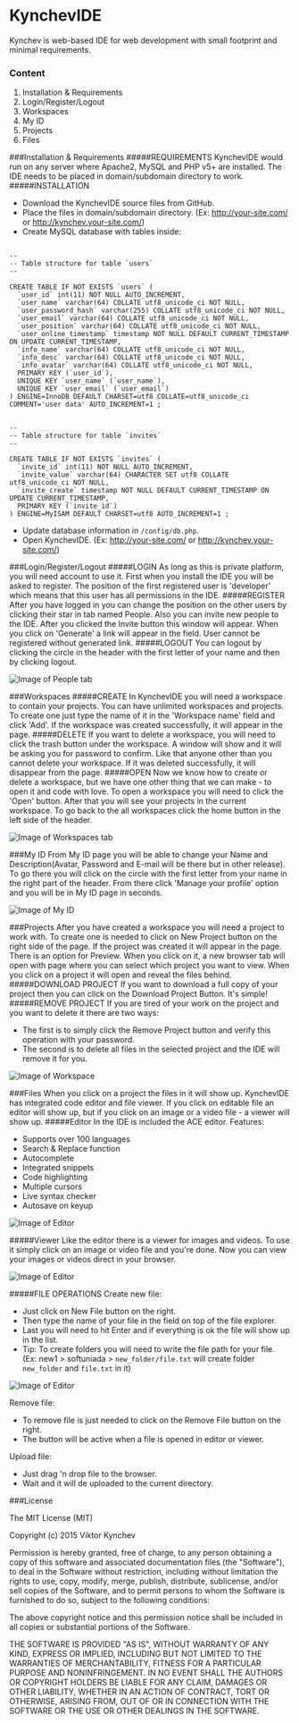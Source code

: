 # KynchevIDE
Kynchev is web-based IDE for web development with small footprint and minimal requirements.

### Content
1. Installation & Requirements
2. Login/Register/Logout
3. Workspaces
4. My ID
5. Projects
6. Files

###Installation & Requirements
#####REQUIREMENTS
KynchevIDE would run on any server where Apache2, MySQL and PHP v5+ are installed. The IDE needs to be placed in domain/subdomain directory to work.
#####INSTALLATION
* Download the KynchevIDE source files from GitHub.
* Place the files in domain/subdomain directory. (Ex: http://your-site.com/ or http://kynchev.your-site.com/)
* Create MySQL database with tables inside:
```

--
-- Table structure for table `users`
--

CREATE TABLE IF NOT EXISTS `users` (
  `user_id` int(11) NOT NULL AUTO_INCREMENT,
  `user_name` varchar(64) COLLATE utf8_unicode_ci NOT NULL,
  `user_password_hash` varchar(255) COLLATE utf8_unicode_ci NOT NULL,
  `user_email` varchar(64) COLLATE utf8_unicode_ci NOT NULL,
  `user_position` varchar(64) COLLATE utf8_unicode_ci NOT NULL,
  `user_online_timestamp` timestamp NOT NULL DEFAULT CURRENT_TIMESTAMP ON UPDATE CURRENT_TIMESTAMP,
  `info_name` varchar(64) COLLATE utf8_unicode_ci NOT NULL,
  `info_desc` varchar(64) COLLATE utf8_unicode_ci NOT NULL,
  `info_avatar` varchar(64) COLLATE utf8_unicode_ci NOT NULL,
  PRIMARY KEY (`user_id`),
  UNIQUE KEY `user_name` (`user_name`),
  UNIQUE KEY `user_email` (`user_email`)
) ENGINE=InnoDB DEFAULT CHARSET=utf8 COLLATE=utf8_unicode_ci COMMENT='user data' AUTO_INCREMENT=1 ;
```
```

--
-- Table structure for table `invites`
--

CREATE TABLE IF NOT EXISTS `invites` (
  `invite_id` int(11) NOT NULL AUTO_INCREMENT,
  `invite_value` varchar(64) CHARACTER SET utf8 COLLATE utf8_unicode_ci NOT NULL,
  `invite_create` timestamp NOT NULL DEFAULT CURRENT_TIMESTAMP ON UPDATE CURRENT_TIMESTAMP,
  PRIMARY KEY (`invite_id`)
) ENGINE=MyISAM DEFAULT CHARSET=utf8 AUTO_INCREMENT=1 ;
```
* Update database information in `/config/db.php`. 
* Open KynchevIDE. (Ex: http://your-site.com/ or http://kynchev.your-site.com/)

###Login/Register/Logout
#####LOGIN
As long as this is private platform, you will need account to use it. First when you install the IDE you will be asked to register. The position of the first registered user is 'developer' which means that this user has all permissions in the IDE. 
#####REGISTER
After you have logged in you can change the position on the other users by clicking their star in tab named People. Also you can invite new people to the IDE. After you clicked the Invite button this window will appear. When you click on 'Generate' a link will appear in the field. User cannot be registered without generated link.
#####LOGOUT
You can logout by clicking the circle in the header with the first letter of your name and then by clicking logout.

![Image of People tab](http://webdev.kynchev.eu/github_images/people.PNG)

###Workspaces
#####CREATE
In KynchevIDE you will need a workspace to contain your projects. You can have unlimited workspaces and projects. To create one just type the name of it in the 'Workspace name' field and click 'Add'. If the workspace was created successfully, it will appear in the page.
#####DELETE
If you want to delete a workspace, you will need to click the trash button under the workspace. A window will show and it will be asking you for password to confirm. Like that anyone other than you cannot delete your workspace. If it was deleted successfully, it will disappear from the page.
#####OPEN
Now we know how to create or delete a workspace, but we have one other thing that we can make - to open it and code with love. To open a workspace you will need to click the 'Open' button. After that you will see your projects in the current workspace. To go back to the all workspaces click the home button in the left side of the header.

![Image of Workspaces tab](http://webdev.kynchev.eu/github_images/workspaces.PNG)

###My ID
From My ID page you will be able to change your Name and Description(Avatar, Password and E-mail will be there but in other release). To go there you will click on the circle with the first letter from your name in the right part of the header. From there click 'Manage your profile' option and you will be in My ID page in seconds.

![Image of My ID](http://webdev.kynchev.eu/github_images/my-id.PNG)

###Projects
After you have created a workspace you will need a project to work with. To create one is needed to click on New Project button on the right side of the page. If the project was created it will appear in the page. There is an option for Preview. When you click on it, a new browser tab will open with page where you can select which project you want to view. When you click on a project it will open and reveal the files behind.
#####DOWNLOAD PROJECT
If you want to download a full copy of your project then you can click on the Download Project Button. It's simple!
#####REMOVE PROJECT
If you are tired of your work on the project and you want to delete it there are two ways:
 - The first is to simply click the Remove Project button and verify this operation with your password.
 - The second is to delete all files in the selected project and the IDE will remove it for you.

![Image of Workspace](http://webdev.kynchev.eu/github_images/workspace.PNG)

###Files
When you click on a project the files in it will show up. KynchevIDE has integrated code editor and file viewer. If you click on editable file an editor will show up, but if you click on an image or a video file - a viewer will show up. 
#####Editor
In the IDE is included the ACE editor.
Features:
* Supports over 100 languages
* Search & Replace function
* Autocomplete
* Integrated snippets
* Code highlighting
* Multiple cursors
* Live syntax checker
* Autosave on keyup

![Image of Editor](http://webdev.kynchev.eu/github_images/edit-file.PNG)

#####Viewer
Like the editor there is a viewer for images and videos. To use it simply click on an image or video file and you're done. Now you can view your images or videos direct in your browser.

![Image of Editor](http://webdev.kynchev.eu/github_images/view-file.PNG)

#####FILE OPERATIONS
Create new file:
 - Just click on New File button on the right.
 - Then type the name of your file in the field on top of the file explorer.
 - Last you will need to hit Enter and if everything is ok the file will show up in the list.
 - Tip: To create folders you will need to write the file path for your file. (Ex: new1 > softuniada > `new_folder/file.txt` will create folder `new_folder` and `file.txt` in it)

![Image of Editor](http://webdev.kynchev.eu/github_images/add-file.PNG)

Remove file:
 - To remove file is just needed to click on the Remove File button on the right.
 - The button will be active when a file is opened in editor or viewer.

Upload file:
 - Just drag 'n drop file to the browser.
 - Wait and it will de uploaded to the current directory.


###License

The MIT License (MIT)

Copyright (c) 2015 Viktor Kynchev

Permission is hereby granted, free of charge, to any person obtaining a copy
of this software and associated documentation files (the "Software"), to deal
in the Software without restriction, including without limitation the rights
to use, copy, modify, merge, publish, distribute, sublicense, and/or sell
copies of the Software, and to permit persons to whom the Software is
furnished to do so, subject to the following conditions:

The above copyright notice and this permission notice shall be included in all
copies or substantial portions of the Software.

THE SOFTWARE IS PROVIDED "AS IS", WITHOUT WARRANTY OF ANY KIND, EXPRESS OR
IMPLIED, INCLUDING BUT NOT LIMITED TO THE WARRANTIES OF MERCHANTABILITY,
FITNESS FOR A PARTICULAR PURPOSE AND NONINFRINGEMENT. IN NO EVENT SHALL THE
AUTHORS OR COPYRIGHT HOLDERS BE LIABLE FOR ANY CLAIM, DAMAGES OR OTHER
LIABILITY, WHETHER IN AN ACTION OF CONTRACT, TORT OR OTHERWISE, ARISING FROM,
OUT OF OR IN CONNECTION WITH THE SOFTWARE OR THE USE OR OTHER DEALINGS IN THE
SOFTWARE.
